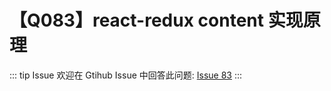 # 【Q083】react-redux content 实现原理


::: tip Issue
欢迎在 Gtihub Issue 中回答此问题: [Issue 83](https://github.com/kangyana/daily-question/issues/83)
:::

